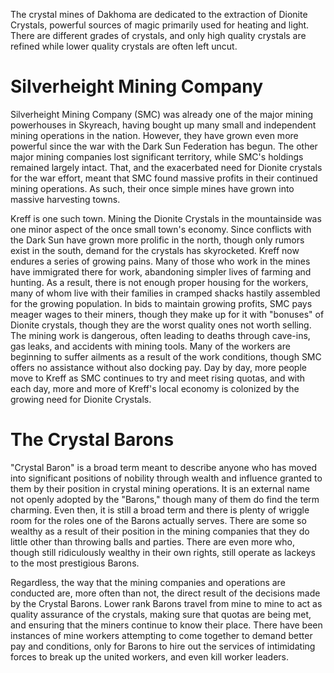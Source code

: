 The crystal mines of Dakhoma are dedicated to the extraction of Dionite Crystals, powerful sources of magic primarily used for heating and light. There are different grades of crystals, and only high quality crystals are refined while lower quality crystals are often left uncut. 
# Silverheight Mining Company

Silverheight Mining Company (SMC) was already one of the major mining powerhouses in Skyreach, having bought up many small and independent mining operations in the nation. However, they have grown even more powerful since the war with the Dark Sun Federation has begun. The other major mining companies lost significant territory, while SMC's holdings remained largely intact. That, and the exacerbated need for Dionite crystals for the war effort, meant that SMC found massive profits in their continued mining operations. As such, their once simple mines have grown into massive harvesting towns.

Kreff is one such town. Mining the Dionite Crystals in the mountainside was one minor aspect of the once small town's economy. Since conflicts with the Dark Sun have grown more prolific in the north, though only rumors exist in the south, demand for the crystals has skyrocketed. Kreff now endures a series of growing pains. Many of those who work in the mines have immigrated there for work, abandoning simpler lives of farming and hunting. As a result, there is not enough proper housing for the workers, many of whom live with their families in cramped shacks hastily assembled for the growing population. In bids to maintain growing profits, SMC pays meager wages to their miners, though they make up for it with "bonuses" of Dionite crystals, though they are the worst quality ones not worth selling. The mining work is dangerous, often leading to deaths through cave-ins, gas leaks, and accidents with mining tools. Many of the workers are beginning to suffer ailments as a result of the work conditions, though SMC offers no assistance without also docking pay. Day by day, more people move to Kreff as SMC continues to try and meet rising quotas, and with each day, more and more of Kreff's local economy is colonized by the growing need for Dionite Crystals.

# The Crystal Barons
"Crystal Baron" is a broad term meant to describe anyone who has moved into significant positions of nobility through wealth and influence granted to them by their position in crystal mining operations. It is an external name not openly adopted by the "Barons," though many of them do find the term charming. Even then, it is still a broad term and there is plenty of wriggle room for the roles one of the Barons actually serves. There are some so wealthy as a result of their position in the mining companies that they do little other than throwing balls and parties. There are even more who, though still ridiculously wealthy in their own rights, still operate as lackeys to the most prestigious Barons.

Regardless, the way that the mining companies and operations are conducted are, more often than not, the direct result of the decisions made by the Crystal Barons. Lower rank Barons travel from mine to mine to act as quality assurance of the crystals, making sure that quotas are being met, and ensuring that the miners continue to know their place. There have been instances of mine workers attempting to come together to demand better pay and conditions, only for Barons to hire out the services of intimidating forces to break up the united workers, and even kill worker leaders.